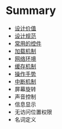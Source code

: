 # Summary

* [设计价值](README.md)
* [设计规范](chapter1.md)
* [常用的控件](chang-yong-de-kong-jian.md)
* [加载机制](jia-zai-ji-zhi.md)
* [网络环境](wang-luo-huan-jing.md)
* [缓存机制](huan-cun-ji-zhi.md)
* [操作手势](cao-zuo-shou-shi.md)
* [中断机制](zhong-duan-ji-zhi.md)
* 屏幕旋转
* 声音控制
* 信息显示
* 无访问位置权限
* 名词定义


